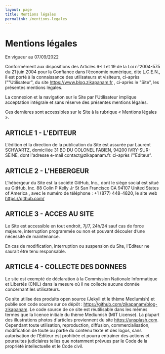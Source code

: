 ```yaml
---
layout: page
title: Mentions légales
permalink: /mentions-legales
---
```


<h1>Mentions légales</h1>
<p>En vigueur au 07/09/2022</p>
<p>Conformément aux dispositions des Articles 6-III et 19 de la Loi n°2004-575 du 21 juin 2004 pour la
Confiance dans l’économie numérique, dite L.C.E.N., il est porté à la connaissance des utilisateurs et
visiteurs, ci-après l""Utilisateur", du site <a href="https://www.blog.zikapanam.fr">https://www.blog.zikapanam.fr</a> , ci-après le "Site", les
présentes mentions légales.</p>
<p>La connexion et la navigation sur le Site par l’Utilisateur implique acceptation intégrale et sans réserve
des présentes mentions légales.</p>
<p>Ces dernières sont accessibles sur le Site à la rubrique « Mentions légales ».</p>
<h2>ARTICLE 1 - L'EDITEUR</h2>
<p>L’édition et la direction de la publication du Site est assurée par Laurent SCHWARTZ, domiciliée 31
BD DU COLONEL FABIEN, 94200 IVRY-SUR-SEINE, dont l'adresse e-mail contact@zikapanam.fr.
ci-après l'"Editeur".</p>
<h2>ARTICLE 2 - L'HEBERGEUR</h2>
<p>L'hébergeur du Site est la société GitHub, Inc., dont le siège social est situé au GitHub, Inc. 88 Colin P
Kelly Jr St San Francisco CA 94107 United States of America , avec le numéro de téléphone : +1 (877) 448-4820, le site web <a href="https://github.com/">https://github.com/</a>
<h2>ARTICLE 3 - ACCES AU SITE</h2>
<p>Le Site est accessible en tout endroit, 7j/7, 24h/24 sauf cas de force majeure, interruption
programmée ou non et pouvant découler d’une nécessité de maintenance.</p>
<p>En cas de modification, interruption ou suspension du Site, l'Editeur ne saurait être tenu responsable.</p>
<h2>ARTICLE 4 - COLLECTE DES DONNEES</h2>
<p>Le site est exempté de déclaration à la Commission Nationale Informatique et Libertés (CNIL) dans la
mesure où il ne collecte aucune donnée concernant les utilisateurs.</p>

<p>Ce site utilise des produits open source (Jekyll et le thème Mediumish) et publie son code source sur ce dépôt : <a href="https://github.com/zikapanam/blog-zikapanam">https://github.com/zikapanam/blog-zikapanam</a>. Le code source de ce site est réutilisable dans les mêmes termes que la licence initiale du thème Mediumish (MIT License). La plupart des illustrations photos d'articles proviennent du site <a href="https://unsplash.com">https://unsplash.com</a>. Cependant toute utilisation, reproduction, diffusion, commercialisation, modification de toute ou partie du contenu texte et des logos, sans autorisation de l'Éditeur est prohibée et pourra entraîner des actions et poursuites judiciaires telles que notamment prévues par le Code de la propriété intellectuelle et le Code civil.
</p>
